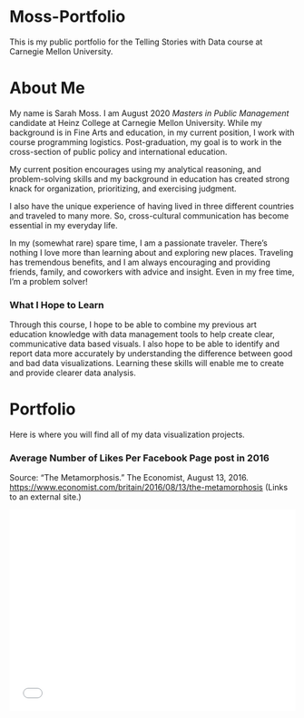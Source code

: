 # Moss-Portfolio
This is my public portfolio for the Telling Stories with Data course at Carnegie Mellon University. 



# About Me
My name is Sarah Moss. I am August 2020 _Masters in Public Management_ candidate at Heinz College at Carnegie Mellon University. While my background is in Fine Arts and education, in my current position, I work with course programming logistics. Post-graduation, my goal is to work in the cross-section of public policy and international education. 

My current position encourages using my analytical reasoning, and problem-solving skills and my background in education has created strong knack for organization, prioritizing, and exercising judgment. 

I also have the unique experience of having lived in three different countries and traveled to many more. So, cross-cultural communication has become essential in my everyday life.  

In my (somewhat rare) spare time, I am a passionate traveler. There’s nothing I love more than learning about and exploring new places.  Traveling has tremendous benefits, and I am always encouraging and providing friends, family, and coworkers with advice and insight. Even in my free time, I’m a problem solver!
 


### What I Hope to Learn
Through this course, I hope to be able to combine my previous art education knowledge with data management tools to help create clear, communicative data based visuals. I also hope to be able to identify and report data more accurately by understanding the difference between good and bad data visualizations. Learning these skills will enable me to create and provide clearer data analysis. 



# Portfolio
Here is where you will find all of my data visualization projects.

### Average Number of Likes Per Facebook Page post in 2016
Source: “The Metamorphosis.” The Economist, August 13, 2016. https://www.economist.com/britain/2016/08/13/the-metamorphosis (Links to an external site.)

<iframe title="Average Number of Likes Per Facebook Page post in  2016" aria-label="Bar Chart" id="datawrapper-chart-qEib3" src="//datawrapper.dwcdn.net/qEib3/1/" scrolling="no" frameborder="0" style="width: 0; min-width: 100% !important; border: none;" height="355"></iframe><script type="text/javascript">!function(){"use strict";window.addEventListener("message",function(a){if(void 0!==a.data["datawrapper-height"])for(var e in a.data["datawrapper-height"]){var t=document.getElementById("datawrapper-chart-"+e)||document.querySelector("iframe[src*='"+e+"']");t&&(t.style.height=a.data["datawrapper-height"][e]+"px")}})}();</script>


